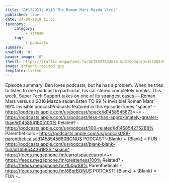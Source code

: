```yaml
---
title: "&#127911; #140 The Roman Mars Mazda Virus"
published: true
date: 24-04-2019 11:36
taxonomy:
    category:
         - stream
    tag:
         - podcasts
summary:
enabled: '0'
header_image: '0'
theurl: https://traffic.megaphone.fm/GLT8937432626.mp3?updated=1554953935
image: artwork-resized.jpg
template: listen
---
```

 
Episode summary: Ben loves podcasts, but he has a problem. When he tries to listen to one podcast in particular, his car stereo completely breaks. This week, Super Tech Support takes on one of its strangest cases — Roman Mars versus a 2016 Mazda sedan.listen TO 99 % Invisible! Roman Mars’ 99% Invisible podcastPodcasts featured in this episodeiTunes:^space^ - https://podcasts.apple.com/us/podcast/space/id1458545673<~> - https://podcasts.apple.com/us/podcast/less-than-approximately-greater-than/id1458541805100% Related? - https://podcasts.apple.com/us/podcast/100-related/id145854275288% Parentheticals - https://podcasts.apple.com/us/podcast/88-parentheticals/id1458545680BONUS PODCAST!:{Blank} + {Blank} = FUN - https://podcasts.apple.com/us/podcast/blank-blank-fun/id1458544361RSS:^space^ - https://feeds.megaphone.fm/carrotspacecarrot<~> - https://feeds.megaphone.fm/greaterless100% Related? - https://feeds.megaphone.fm/100pr88% Parentheticals - https://feeds.megaphone.fm/88prBONUS PODCAST!:{Blank} + {Blank} = FUN -…
